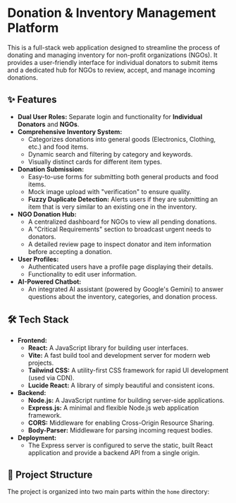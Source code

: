 # Donation & Inventory Management Platform

This is a full-stack web application designed to streamline the process of donating and managing inventory for non-profit organizations (NGOs). It provides a user-friendly interface for individual donators to submit items and a dedicated hub for NGOs to review, accept, and manage incoming donations.

## ✨ Features

-   **Dual User Roles:** Separate login and functionality for **Individual Donators** and **NGOs**.
-   **Comprehensive Inventory System:**
    -   Categorizes donations into general goods (Electronics, Clothing, etc.) and food items.
    -   Dynamic search and filtering by category and keywords.
    -   Visually distinct cards for different item types.
-   **Donation Submission:**
    -   Easy-to-use forms for submitting both general products and food items.
    -   Mock image upload with "verification" to ensure quality.
    -   **Fuzzy Duplicate Detection:** Alerts users if they are submitting an item that is very similar to an existing one in the inventory.
-   **NGO Donation Hub:**
    -   A centralized dashboard for NGOs to view all pending donations.
    -   A "Critical Requirements" section to broadcast urgent needs to donators.
    -   A detailed review page to inspect donator and item information before accepting a donation.
-   **User Profiles:**
    -   Authenticated users have a profile page displaying their details.
    -   Functionality to edit user information.
-   **AI-Powered Chatbot:**
    -   An integrated AI assistant (powered by Google's Gemini) to answer questions about the inventory, categories, and donation process.

## 🛠️ Tech Stack

-   **Frontend:**
    -   **React:** A JavaScript library for building user interfaces.
    -   **Vite:** A fast build tool and development server for modern web projects.
    -   **Tailwind CSS:** A utility-first CSS framework for rapid UI development (used via CDN).
    -   **Lucide React:** A library of simply beautiful and consistent icons.
-   **Backend:**
    -   **Node.js:** A JavaScript runtime for building server-side applications.
    -   **Express.js:** A minimal and flexible Node.js web application framework.
    -   **CORS:** Middleware for enabling Cross-Origin Resource Sharing.
    -   **Body-Parser:** Middleware for parsing incoming request bodies.
-   **Deployment:**
    -   The Express server is configured to serve the static, built React application and provide a backend API from a single origin.

## 📂 Project Structure

The project is organized into two main parts within the `home` directory:
